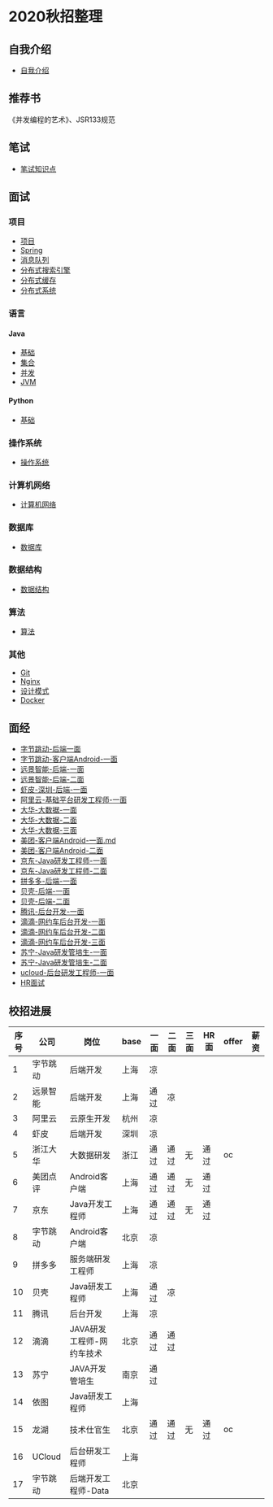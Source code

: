 # 2020秋招整理

## 自我介绍

- [自我介绍](./01_自我介绍.md)

## 推荐书

《并发编程的艺术》、JSR133规范

## 笔试

- [笔试知识点](./02_笔试知识点.md)

## 面试

### 项目

- [项目](./03_项目.md)
- [Spring](./05_Spring.md)
- [消息队列](./06_消息队列MQ.md)
- [分布式搜索引擎](./07_分布式搜索引擎Elasticsearch.md)
- [分布式缓存](./18_分布式缓存.md)
- [分布式系统](./22_分布式系统.md)

### 语言

#### Java

- [基础](./04_Java.md)
- [集合](./20_集合.md)
- [并发](./19_并发.md)
- [JVM](./21_JVM.md)

#### Python

- [基础](./08_Python.md)

### 操作系统

- [操作系统](./09_操作系统.md)

### 计算机网络

- [计算机网络](./11_计算机网络.md)

### 数据库

- [数据库](./12_数据库.md)

### 数据结构

- [数据结构](./13_数据结构.md)

### 算法

- [算法](./14_算法.md)

### 其他

- [Git](./15_Git.md)
- [Nginx](./16_Nginx.md)
- [设计模式](./17_设计模式.md)
- [Docker](./23_Docker.md)

## 面经

- [字节跳动-后端一面](./面经/01_字节跳动-上海-后端一面.md) 
- [字节跳动-客户端Android-一面](./面经/12_字节跳动-客户端Android-一面.md)
- [远景智能-后端-一面](./面经/02_远景智能-后端-一面.md) 
- [远景智能-后端-二面](./面经/13_远景智能-后端-二面.md)
- [虾皮-深圳-后端-一面](./面经/03_虾皮-后端-一面.md) 
- [阿里云-基础平台研发工程师-一面](./面经/04_阿里云-基础平台研发工程师-一面.md) 
- [大华-大数据-一面](./面经/05_大华-大数据-一面.md)
- [大华-大数据-二面](./面经/07_大华-大数据-二面.md)
- [大华-大数据-三面](./面经/08_大华-大数据-三面.md)
- [美团-客户端Android-一面.md](./面经/06_美团-客户端Android-一面.md)
- [美团-客户端Android-二面](./面经/09_美团-客户端Android-二面.md)
- [京东-Java研发工程师-一面](./面经/11_京东-Java研发工程师-一面.md)
- [京东-Java研发工程师-二面](./面经/17_京东-Java研发工程师-二面.md)
- [拼多多-后端-一面](./面经/14_拼多多-后端-一面.md)
- [贝壳-后端-一面](./面经/15_贝壳-后端-一面.md)
- [贝壳-后端-二面](./面经/16_贝壳-后端-二面.md)
- [腾讯-后台开发-一面](./面经/18_腾讯-后台开发-一面.md)
- [滴滴-网约车后台开发-一面](./面经/19_滴滴-网约车后台开发-一面.md)
- [滴滴-网约车后台开发-二面](./面经/20_滴滴-网约车后台开发-二面.md)
- [滴滴-网约车后台开发-三面](./面经/25_滴滴-网约车后台开发-三面.md)
- [苏宁-Java研发管培生-一面](./面经/21_苏宁-Java研发管培生-一面.md)
- [苏宁-Java研发管培生-二面](./面经/23_苏宁-Java研发管培生-二面.md)
- [ucloud-后台研发工程师-一面](./面经/24_ucloud-后台研发工程师-一面.md)
- [HR面试](./面经/10_HR面试.md)

## 校招进展

| 序号 | 公司     | 岗位                      | base | 一面 | 二面 | 三面 | HR面 | offer | 薪资 |
| ---- | -------- | ------------------------- | ---- | ---- | ---- | ---- | ---- | ----- | ---- |
| 1    | 字节跳动 | 后端开发                  | 上海 | 凉   |      |      |      |       |      |
| 2    | 远景智能 | 后端开发                  | 上海 | 通过 | 凉   |      |      |       |      |
| 3    | 阿里云   | 云原生开发                | 杭州 | 凉   |      |      |      |       |      |
| 4    | 虾皮     | 后端开发                  | 深圳 | 凉   |      |      |      |       |      |
| 5    | 浙江大华 | 大数据研发                | 浙江 | 通过 | 通过 | 无   | 通过 | oc    |      |
| 6    | 美团点评 | Android客户端             | 上海 | 通过 | 通过 | 无   | 通过 |       |      |
| 7    | 京东     | Java开发工程师            | 上海 | 通过 | 通过 | 无   | 通过 |       |      |
| 8    | 字节跳动 | Android客户端             | 北京 | 凉   |      |      |      |       |      |
| 9    | 拼多多   | 服务端研发工程师          | 上海 | 凉   |      |      |      |       |      |
| 10   | 贝壳     | Java研发工程师            | 上海 | 通过 | 凉   |      |      |       |      |
| 11   | 腾讯     | 后台开发                  | 上海 | 凉   |      |      |      |       |      |
| 12   | 滴滴     | JAVA研发工程师-网约车技术 | 北京 | 通过 | 通过 |      |      |       |      |
| 13   | 苏宁     | JAVA开发管培生            | 南京 | 通过 |      |      |      |       |      |
| 14   | 依图     | Java研发工程师            | 上海 |      |      |      |      |       |      |
| 15   | 龙湖     | 技术仕官生                | 北京 | 通过 | 通过 | 无   | 通过 | oc    |      |
| 16   | UCloud   | 后台研发工程师            | 上海 |      |      |      |      |       |      |
| 17   | 字节跳动 | 后端开发工程师-Data       | 北京 |      |      |      |      |       |      |


